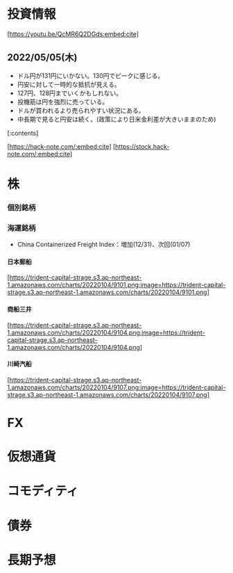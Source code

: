# 投資情報
[https://youtu.be/QcMR6Q2DGds:embed:cite]
## 2022/05/05(木)
* ドル円が131円にいかない。130円でピークに感じる。
* 円安に対して一時的な抵抗が見える。
* 127円、128円までいくかもしれない。
* 投機筋は円を強烈に売っている。
* ドルが買われるより売られやすい状況にある。
* 中長期で見ると円安は続く。(政策により日米金利差が大きいままのため)

[:contents]

[https://hack-note.com/:embed:cite]
[https://stock.hack-note.com/:embed:cite]

# 株
### 個別銘柄

### 海運銘柄
* China Containerized Freight Index：増加(12/31)、次回(01/07)
#### 日本郵船
[https://trident-capital-strage.s3.ap-northeast-1.amazonaws.com/charts/20220104/9101.png:image=https://trident-capital-strage.s3.ap-northeast-1.amazonaws.com/charts/20220104/9101.png]
#### 商船三井
[https://trident-capital-strage.s3.ap-northeast-1.amazonaws.com/charts/20220104/9104.png:image=https://trident-capital-strage.s3.ap-northeast-1.amazonaws.com/charts/20220104/9104.png]
#### 川崎汽船
[https://trident-capital-strage.s3.ap-northeast-1.amazonaws.com/charts/20220104/9107.png:image=https://trident-capital-strage.s3.ap-northeast-1.amazonaws.com/charts/20220104/9107.png]

# FX

# 仮想通貨

# コモディティ

# 債券

# 長期予想
